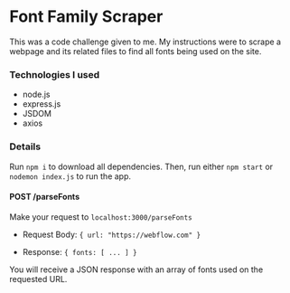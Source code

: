 # Font Family Scraper

This was a code challenge given to me. My instructions were to scrape a webpage and its related files to find all fonts being used on the site.

### Technologies I used

- node.js
- express.js
- JSDOM
- axios

### Details

Run `npm i` to download all dependencies. Then, run either `npm start` or `nodemon index.js` to run the app. 


#### POST /parseFonts
  Make your request to `localhost:3000/parseFonts`
  
  - Request Body: `{ url: "https://webflow.com" }`

  - Response: `{ fonts: [ ... ] }`

You will receive a JSON response with an array of fonts used on the requested URL.

